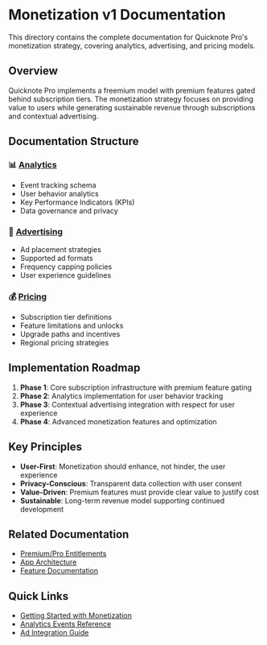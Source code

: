# Monetization v1 Documentation

This directory contains the complete documentation for Quicknote Pro's monetization strategy, covering analytics, advertising, and pricing models.

## Overview

Quicknote Pro implements a freemium model with premium features gated behind subscription tiers. The monetization strategy focuses on providing value to users while generating sustainable revenue through subscriptions and contextual advertising.

## Documentation Structure

### 📊 [Analytics](./analytics.md)
- Event tracking schema
- User behavior analytics
- Key Performance Indicators (KPIs)
- Data governance and privacy

### 📱 [Advertising](./ads.md)
- Ad placement strategies
- Supported ad formats
- Frequency capping policies
- User experience guidelines

### 💰 [Pricing](./pricing.md)
- Subscription tier definitions
- Feature limitations and unlocks
- Upgrade paths and incentives
- Regional pricing strategies

## Implementation Roadmap

1. **Phase 1**: Core subscription infrastructure with premium feature gating
2. **Phase 2**: Analytics implementation for user behavior tracking
3. **Phase 3**: Contextual advertising integration with respect for user experience
4. **Phase 4**: Advanced monetization features and optimization

## Key Principles

- **User-First**: Monetization should enhance, not hinder, the user experience
- **Privacy-Conscious**: Transparent data collection with user consent
- **Value-Driven**: Premium features must provide clear value to justify cost
- **Sustainable**: Long-term revenue model supporting continued development

## Related Documentation

- [Premium/Pro Entitlements](../../issues/premium_pro_entitlements.md)
- [App Architecture](../../README.md#-project-structure)
- [Feature Documentation](../../lib/)

## Quick Links

- [Getting Started with Monetization](./pricing.md#getting-started)
- [Analytics Events Reference](./analytics.md#event-schema)
- [Ad Integration Guide](./ads.md#integration-guide)